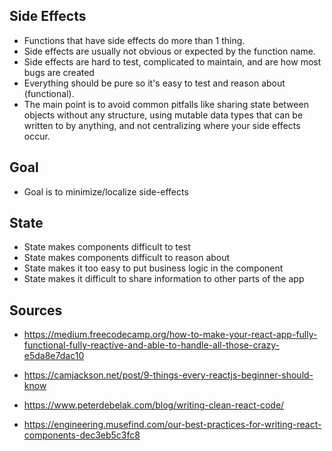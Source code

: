## Side Effects
  - Functions that have side effects do more than 1 thing.
  - Side effects are usually not obvious or expected by the function name.
  - Side effects are hard to test, complicated to maintain, and are how most bugs are created
  - Everything should be pure so it's easy to test and reason about (functional).
  - The main point is to avoid common pitfalls like sharing state between objects without any structure, using mutable data types that can be written to by anything, and not centralizing where your side effects occur.


## Goal
  - Goal is to minimize/localize side-effects

## State
  - State makes components difficult to test
  - State makes components difficult to reason about
  - State makes it too easy to put business logic in the component
  - State makes it difficult to share information to other parts of the app


## Sources
  - https://medium.freecodecamp.org/how-to-make-your-react-app-fully-functional-fully-reactive-and-able-to-handle-all-those-crazy-e5da8e7dac10

  - https://camjackson.net/post/9-things-every-reactjs-beginner-should-know

  - https://www.peterdebelak.com/blog/writing-clean-react-code/

  - https://engineering.musefind.com/our-best-practices-for-writing-react-components-dec3eb5c3fc8
